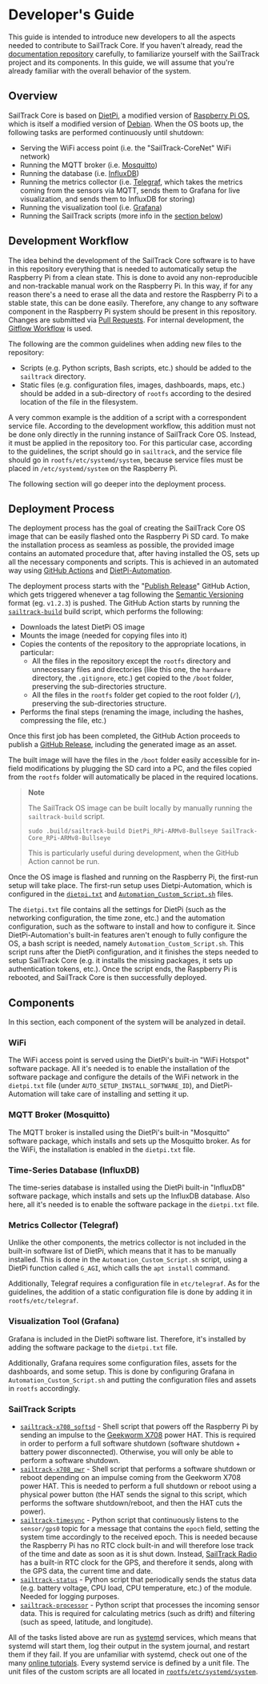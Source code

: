 # Developer's Guide
This guide is intended to introduce new developers to all the aspects needed to contribute to SailTrack Core.
If you haven't already, read the [documentation repository](https://github.com/metis-vela-unipd/sailtrack-docs) carefully, to familiarize yourself with the SailTrack project and its components.
In this guide, we will assume that you're already familiar with the overall behavior of the system.

## Overview
SailTrack Core is based on [DietPi](https://dietpi.com), a modified version of [Raspberry Pi OS](https://www.raspberrypi.com/software/), which is itself a modified version of [Debian](https://www.debian.org).
When the OS boots up, the following tasks are performed continuously until shutdown:
* Serving the WiFi access point (i.e. the "SailTrack-CoreNet" WiFi network)
* Running the MQTT broker (i.e. [Mosquitto](https://mosquitto.org))
* Running the database (i.e. [InfluxDB](https://www.influxdata.com))
* Running the metrics collector (i.e. [Telegraf](https://www.influxdata.com/time-series-platform/telegraf/), which takes the metrics coming from the sensors via MQTT, sends them to Grafana for live visualization, and sends them to InfluxDB for storing)
* Running the visualization tool (i.e. [Grafana](https://grafana.com))
* Running the SailTrack scripts (more info in the [section below](#sailtrack-scripts))

## Development Workflow
The idea behind the development of the SailTrack Core software is to have in this repository everything that is needed to automatically setup the Raspberry Pi from a clean state.
This is done to avoid any non-reproducible and non-trackable manual work on the Raspberry Pi.
In this way, if for any reason there's a need to erase all the data and restore the Raspberry Pi to a stable state, this can be done easily.
Therefore, any change to any software component in the Raspberry Pi system should be present in this repository.
Changes are submitted via [Pull Requests](https://github.com/metis-vela-unipd/sailtrack-core/pulls).
For internal development, the [Gitflow Workflow](https://www.atlassian.com/git/tutorials/comparing-workflows/gitflow-workflow) is used.

The following are the common guidelines when adding new files to the repository:

* Scripts (e.g. Python scripts, Bash scripts, etc.) should be added to the `sailtrack` directory.
* Static files (e.g. configuration files, images, dashboards, maps, etc.) should be added in a sub-directory of  `rootfs`  according to the desired location of the file in the filesystem.

A very common example is the addition of a script with a correspondent service file.
According to the development workflow, this addition must not be done only directly in the running instance of SailTrack Core OS.
Instead, it must be applied in the repository too.
For this particular case, according to the guidelines, the script should go in `sailtrack`, and the service file should go in `rootfs/etc/systemd/system`, because service files must be placed in `/etc/systemd/system` on the Raspberry Pi.

The following section will go deeper into the deployment process.

## Deployment Process
The deployment process has the goal of creating the SailTrack Core OS image that can be easily flashed onto the Raspberry Pi SD card.
To make the installation process as seamless as possible, the provided image contains an automated procedure that, after having installed the OS, sets up all the necessary components and scripts.
This is achieved in an automated way using [GitHub Actions](https://github.com/features/actions) and [DietPi-Automation](https://dietpi.com/docs/usage/#how-to-do-an-automatic-base-installation-at-first-boot-dietpi-automation).

The deployment process starts with the "[Publish Release](https://github.com/metis-vela-unipd/sailtrack-core/blob/main/.github/workflows/publish.yml)" GitHub Action, which gets triggered whenever a tag following the [Semantic Versioning](https://semver.org) format (eg. `v1.2.3`) is pushed.
The GitHub Action starts by running the [`sailtrack-build`](https://github.com/metis-vela-unipd/sailtrack-core/blob/main/.build/sailtrack-build) build script, which performs the following:

* Downloads the latest DietPi OS image
* Mounts the image (needed for copying files into it)
* Copies the contents of the repository to the appropriate locations, in particular:
  * All the files in the repository except the `rootfs` directory and unnecessary files and directories (like this one, the `hardware` directory, the `.gitignore`, etc.) get copied to the `/boot` folder, preserving the sub-directories structure.
  * All the files in the `rootfs` folder get copied to the root folder (`/`), preserving the sub-directories structure.
* Performs the final steps (renaming the image, including the hashes, compressing the file, etc.)

Once this first job has been completed, the GitHub Action proceeds to publish a [GitHub Release](https://github.com/metis-vela-unipd/sailtrack-core/releases), including the generated image as an asset.

The built image will have the files in the `/boot` folder easily accessible for in-field modifications by plugging the SD card into a PC, and the files copied from the `rootfs` folder will automatically be placed in the required locations.

> **Note**
> 
> The SailTrack OS image can be built locally by manually running the `sailtrack-build` script.
> ```
> sudo .build/sailtrack-build DietPi_RPi-ARMv8-Bullseye SailTrack-Core_RPi-ARMv8-Bullseye
> ```
> This is particularly useful during development, when the GitHub Action cannot be run.

Once the OS image is flashed and running on the Raspberry Pi, the first-run setup will take place.
The first-run setup uses Dietpi-Automation, which is configured in the [`dietpi.txt`](https://github.com/metis-vela-unipd/sailtrack-core/blob/main/dietpi.txt) and [`Automation_Custom_Script.sh`](https://github.com/metis-vela-unipd/sailtrack-core/blob/main/Automation_Custom_Script.sh) files.

The `dietpi.txt` file contains all the settings for DietPi (such as the networking configuration, the time zone, etc.) and the automation configuration, such as the software to install and how to configure it.
Since DietPi-Automation's built-in features aren't enough to fully configure the OS, a bash script is needed, namely `Automation_Custom_Script.sh`.
This script runs after the DietPi configuration, and it finishes the steps needed to setup SailTrack Core (e.g. it installs the missing packages, it sets up authentication tokens, etc.).
Once the script ends, the Raspberry Pi is rebooted, and SailTrack Core is then successfully deployed.


## Components
In this section, each component of the system will be analyzed in detail.

### WiFi
The WiFi access point is served using the DietPi's built-in "WiFi Hotspot" software package.
All it's needed is to enable the installation of the software package and configure the details of the WiFi network in the `dietpi.txt` file (under `AUTO_SETUP_INSTALL_SOFTWARE_ID`), and DietPi-Automation will take care of installing and setting it up.

### MQTT Broker (Mosquitto)

The MQTT broker is installed using the DietPi's built-in "Mosquitto" software package, which installs and sets up the Mosquitto broker.
As for the WiFi, the installation is enabled in the `dietpi.txt` file.

### Time-Series Database (InfluxDB)

The time-series database is installed using the DietPi built-in "InfluxDB" software package, which installs and sets up the InfluxDB database.
Also here, all it's needed is to enable the software package in the `dietpi.txt` file.

### Metrics Collector (Telegraf)

Unlike the other components, the metrics collector is not included in the built-in software list of DietPi, which means that it has to be manually installed.
This is done in the `Automation_Custom_Script.sh` script, using a DietPi function called `G_AGI`, which calls the `apt install` command.

Additionally, Telegraf requires a configuration file in `etc/telegraf`.
As for the guidelines, the addition of a static configuration file is done by adding it in `rootfs/etc/telegraf`.

### Visualization Tool (Grafana)

Grafana is included in the DietPi software list.
Therefore, it's installed by adding the software package to the `dietpi.txt` file.

Additionally, Grafana requires some configuration files, assets for the dashboards, and some setup.
This is done by configuring Grafana in `Automation_Custom_Script.sh` and putting the configuration files and assets in `rootfs` accordingly.

### SailTrack Scripts
* [`sailtrack-x708_softsd`](sailtrack/sailtrack-x708_softsd) - Shell script that powers off the Raspberry Pi by sending an impulse to the [Geekworm X708](https://wiki.geekworm.com/X708) power HAT.
    This is required in order to perform a full software shutdown (software shutdown + battery power disconnected).
    Otherwise, you will only be able to perform a software shutdown.
* [`sailtrack-x708_pwr`](sailtrack/sailtrack-x708_pwr) - Shell script that performs a software shutdown or reboot depending on an impulse coming from the Geekworm X708 power HAT.
    This is needed to perform a full shutdown or reboot using a physical power button (the HAT sends the signal to this script, which performs the software shutdown/reboot, and then the HAT cuts the power).
* [`sailtrack-timesync`](sailtrack/sailtrack-timesync) - Python script that continuously listens to the `sensor/gps0` topic for a message that contains the `epoch` field, setting the system time accordingly to the received epoch. 
    This is needed because the Raspberry Pi has no RTC clock built-in and will therefore lose track of the time and date as soon as it is shut down.
    Instead, [SailTrack Radio](https://github.com/metis-vela-unipd/sailtrack-radio) has a built-in RTC clock for the GPS, and therefore it sends, along with the GPS data, the current time and date.
* [`sailtrack-status`](sailtrack/sailtrack-status) - Python script that periodically sends the status data (e.g. battery voltage, CPU load, CPU temperature, etc.) of the module. 
    Needed for logging purposes.
* [`sailtrack-processor`](sailtrack/sailtrack-processor) - Python script that processes the incoming sensor data.
    This is required for calculating metrics (such as drift) and filtering (such as speed, latitude, and longitude).

All of the tasks listed above are run as [systemd](https://en.wikipedia.org/wiki/Systemd) services, which means that systemd will start them, log their output in the system journal, and restart them if they fail.
If you are unfamiliar with systemd, check out one of the many [online tutorials](https://www.digitalocean.com/community/tutorials/systemd-essentials-working-with-services-units-and-the-journal).
Every systemd service is defined by a unit file.
The unit files of the custom scripts are all located in [`rootfs/etc/systemd/system`](rootfs/etc/systemd/system).
